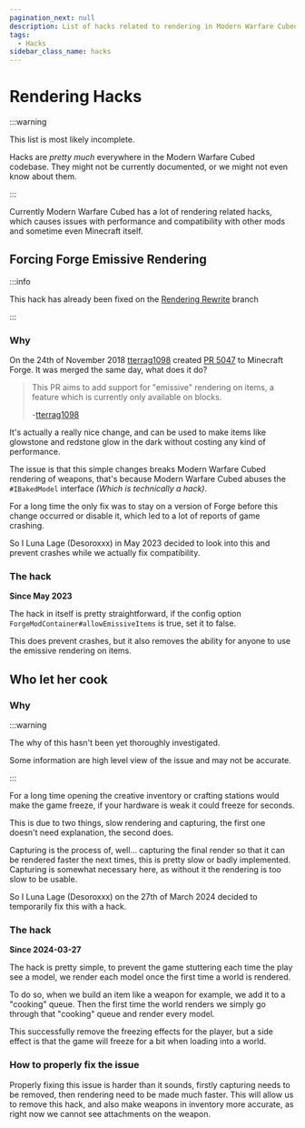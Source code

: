 ```yaml
---
pagination_next: null
description: List of hacks related to rendering in Modern Warfare Cubed
tags:
  - Hacks
sidebar_class_name: hacks
---
```


# Rendering Hacks

:::warning

This list is most likely incomplete.

Hacks are *pretty much* everywhere in the Modern Warfare Cubed codebase.
They might not be currently documented, or we might not even know about them.

:::

Currently Modern Warfare Cubed has a lot of rendering related hacks, which causes issues with performance and compatibility with other mods and sometime even Minecraft itself.

## Forcing Forge Emissive Rendering

:::info

This hack has already been fixed on the [Rendering Rewrite](https://github.com/Cubed-Development/Modern-Warfare-Cubed/tree/Rendering-Rewrite) branch

:::

### Why

On the 24th of November 2018 [tterrag1098] created [PR 5047](https://github.com/MinecraftForge/MinecraftForge/pull/5047) to Minecraft Forge.
It was merged the same day, what does it do? 
> This PR aims to add support for "emissive" rendering on items, a feature which is currently only available on blocks.
> 
> -[tterrag1098]

It's actually a really nice change, and can be used to make items like glowstone and redstone glow in the dark without costing any kind of performance.

The issue is that this simple changes breaks Modern Warfare Cubed rendering of weapons, that's because Modern Warfare Cubed abuses the `#IBakedModel` interface *(Which is technically a hack)*.

For a long time the only fix was to stay on a version of Forge before this change occurred or disable it, which led to a lot of reports of game crashing.

So I Luna Lage (Desoroxxx) in May 2023 decided to look into this and prevent crashes while we actually fix compatibility.

### The hack

**Since May 2023**

The hack in itself is pretty straightforward, if the config option `ForgeModContainer#allowEmissiveItems` is true, set it to false.

This does prevent crashes, but it also removes the ability for anyone to use the emissive rendering on items.

## Who let her cook

### Why

:::warning

The why of this hasn't been yet thoroughly investigated.

Some information are high level view of the issue and may not be accurate.

:::

For a long time opening the creative inventory or crafting stations would make the game freeze, if your hardware is weak it could freeze for seconds.

This is due to two things, slow rendering and capturing, the first one doesn't need explanation, the second does.

Capturing is the process of, well... capturing the final render so that it can be rendered faster the next times, this is pretty slow or badly implemented.
Capturing is somewhat necessary here, as without it the rendering is too slow to be usable.

So I Luna Lage (Desoroxxx) on the 27th of March 2024 decided to temporarily fix this with a hack.

### The hack

**Since 2024-03-27**

The hack is pretty simple, to prevent the game stuttering each time the play see a model, we render each model once the first time a world is rendered.

To do so, when we build an item like a weapon for example, we add it to a "cooking" queue.
Then the first time the world renders we simply go through that "cooking" queue and render every model.

This successfully remove the freezing effects for the player, but a side effect is that the game will freeze for a bit when loading into a world.

### How to properly fix the issue

Properly fixing this issue is harder than it sounds, firstly capturing needs to be removed, then rendering need to be made much faster.
This will allow us to remove this hack, and also make weapons in inventory more accurate, as right now we cannot see attachments on the weapon.

[tterrag1098]: https://github.com/tterrag1098
